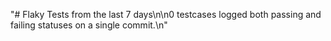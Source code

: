"# Flaky Tests from the last 7 days\n\n0 testcases logged both passing and failing statuses on a single commit.\n"
